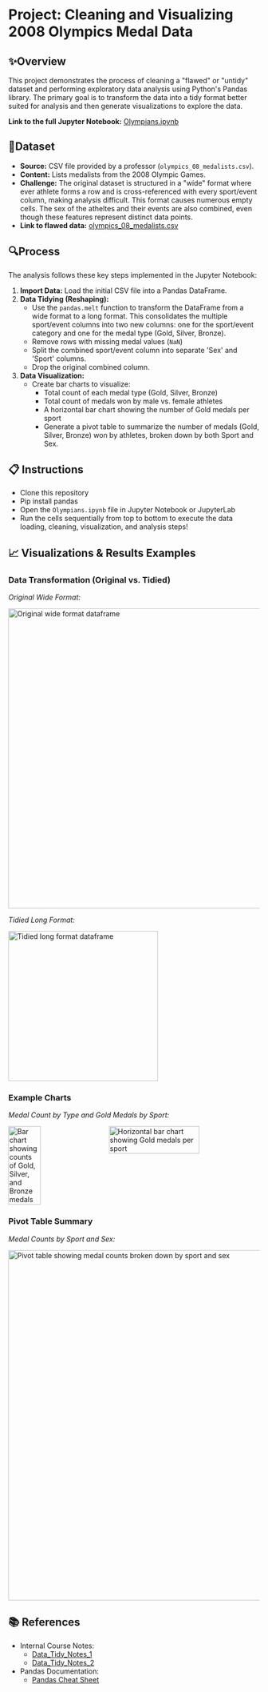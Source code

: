 # Project: Cleaning and Visualizing 2008 Olympics Medal Data 

## ✨Overview

This project demonstrates the process of cleaning a "flawed" or "untidy" dataset and performing exploratory data analysis using Python's Pandas library. The primary goal is to transform the data into a tidy format better suited for analysis and then generate visualizations to explore the data.

**Link to the full Jupyter Notebook:** [Olympians.ipynb](https://github.com/wsteadman/Steadman-Data-Science-Portfolio/blob/main/Tidy%20Data%20Project/Olympians.ipynb)

## 🏅Dataset

* **Source:** CSV file provided by a professor (`olympics_08_medalists.csv`).
* **Content:** Lists medalists from the 2008 Olympic Games.
* **Challenge:** The original dataset is structured in a "wide" format where ever athlete forms a row and is cross-referenced with every sport/event column, making analysis difficult. This format causes numerous empty cells. The sex of the atheltes and their events are also combined, even though these features represent distinct data points.
* **Link to flawed data:** [olympics_08_medalists.csv](https://github.com/wsteadman/Steadman-Data-Science-Portfolio/blob/main/Tidy%20Data%20Project/olympics_08_medalists.csv)

## 🔍Process

The analysis follows these key steps implemented in the Jupyter Notebook:

1.  **Import Data:** Load the initial CSV file into a Pandas DataFrame.
2.  **Data Tidying (Reshaping):**
    * Use the `pandas.melt` function to transform the DataFrame from a wide format to a long format. This consolidates the multiple sport/event columns into two new columns: one for the sport/event category and one for the medal type (Gold, Silver, Bronze).
    * Remove rows with missing medal values (`NaN`)
    * Split the combined sport/event column into separate 'Sex' and 'Sport' columns.
    * Drop the original combined column.
3.  **Data Visualization:**
    * Create bar charts to visualize:
        * Total count of each medal type (Gold, Silver, Bronze)
        * Total count of medals won by male vs. female athletes
        * A horizontal bar chart showing the number of Gold medals per sport
        * Generate a pivot table to summarize the number of medals (Gold, Silver, Bronze) won by athletes, broken down by both Sport and Sex.

## 📋 Instructions
* Clone this repository
* Pip install pandas
* Open the `Olympians.ipynb` file in Jupyter Notebook or JupyterLab
* Run the cells sequentially from top to bottom to execute the data loading, cleaning, visualization, and analysis steps!

## 📈 Visualizations & Results Examples

### Data Transformation (Original vs. Tidied)

*Original Wide Format:*

<img src="https://github.com/user-attachments/assets/eacd4a39-ef69-4378-8ff0-cb9e3183aca6" alt="Original wide format dataframe" width="600">


*Tidied Long Format:*

<img src="https://github.com/user-attachments/assets/6c691210-c615-4a67-9c74-1fb6301bfb34" alt="Tidied long format dataframe" width="300">

### Example Charts

*Medal Count by Type and Gold Medals by Sport:*

<div style="display: flex; justify-content: space-between;">
  <img src="https://github.com/user-attachments/assets/f2658c6f-0794-43d4-bc1f-fae18af8bbea" alt="Bar chart showing counts of Gold, Silver, and Bronze medals" width="36%">
  <img src="https://github.com/user-attachments/assets/3ef6445e-0f2f-4685-ac4d-085c853688de" alt="Horizontal bar chart showing Gold medals per sport" width="60%">
</div>

### Pivot Table Summary

*Medal Counts by Sport and Sex:*

<img src="https://github.com/user-attachments/assets/fb0ca541-df3c-498c-8ce7-782b429f7dd5" alt="Pivot table showing medal counts broken down by sport and sex" width="700">

## 📚 References

* Internal Course Notes:
    * [Data_Tidy_Notes_1](https://github.com/wsteadman/Steadman-Data-Science-Portfolio/blob/main/Notes/Week%206/IDS_6_1_FINAL.ipynb)
    * [Data_Tidy_Notes_2](https://github.com/wsteadman/Steadman-Data-Science-Portfolio/blob/main/Notes/Week%206/IDS_6_2_FINAL.ipynb)
* Pandas Documentation:
    * [Pandas Cheat Sheet](https://pandas.pydata.org/Pandas_Cheat_Sheet.pdf)
